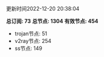 更新时间2022-12-20 20:38:04

**总订阅: 73**
**总节点: 1304**
**有效节点: 454**
- trojan节点: 51
- v2ray节点: 254
- ss节点: 149
